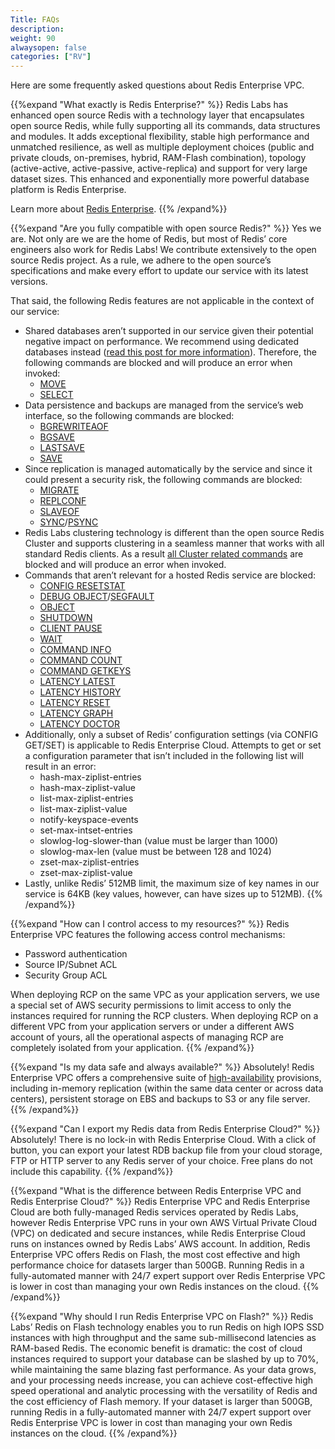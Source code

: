 ```yaml
---
Title: FAQs
description: 
weight: 90
alwaysopen: false
categories: ["RV"]
---
```

Here are some frequently asked questions about Redis Enterprise VPC.

<!-- Also in RS and RC -->
{{%expand "What exactly is Redis Enterprise?" %}}
Redis Labs has enhanced open source Redis with a technology layer that encapsulates open source Redis, while fully supporting all its commands, data structures and modules. It adds exceptional flexibility, stable high performance and unmatched resilience, as well as multiple deployment choices (public and private clouds, on-premises, hybrid, RAM-Flash combination), topology (active-active, active-passive, active-replica) and support for very large dataset sizes. This enhanced and exponentially more powerful database platform is Redis Enterprise.

Learn more about [Redis Enterprise](https://redislabs.com/why-redis/redis-enterprise/).
{{% /expand%}}

<!-- Also in RS and RC -->
{{%expand "Are you fully compatible with open source Redis?" %}}
Yes we are. Not only are we are the home of Redis, but most of Redis’ core engineers also work for Redis Labs! We contribute extensively to the open source Redis project. As a rule, we adhere to the open source’s specifications and make every effort to update our service with its latest versions.

That said, the following Redis features are not applicable in the context of our service:

- Shared databases aren’t supported in our service given their potential negative impact on performance. We recommend using dedicated databases instead ([read this post for more information](https://redislabs.com/blog/benchmark-shared-vs-dedicated-redis-instances/)). Therefore, the following commands are blocked and will produce an error when invoked:
    - [MOVE](http://redis.io/commands/move)
    - [SELECT](http://redis.io/commands/select)
- Data persistence and backups are managed from the service’s web interface, so the following commands are blocked:
    - [BGREWRITEAOF](http://redis.io/commands/BGREWRITEAOF)
    - [BGSAVE](http://redis.io/commands/bgsave)
    - [LASTSAVE](http://redis.io/commands/LASTSAVE)
    - [SAVE](http://redis.io/commands/SAVE)
- Since replication is managed automatically by the service and since it could present a security risk, the following commands are blocked:
    - [MIGRATE](http://redis.io/commands/MIGRATE)
    - [REPLCONF](http://redis.io/commands/REPLCONF)
    - [SLAVEOF](http://redis.io/commands/SLAVEOF)
    - [SYNC](http://redis.io/commands/SYNC)/[PSYNC](http://redis.io/commands/PSYNC)
- Redis Labs clustering technology is different than the open source Redis Cluster and supports clustering in a seamless manner that works with all standard Redis clients. As a result [all Cluster related commands](http://redis.io/commands#cluster) are blocked and will produce an error when invoked.
- Commands that aren’t relevant for a hosted Redis service are blocked:
    - [CONFIG RESETSTAT](http://redis.io/commands/CONFIG-RESETSTAT)
    - [DEBUG OBJECT](http://redis.io/commands/DEBUG-OBJECT)/[SEGFAULT](http://redis.io/commands/DEBUG-SEGFAULT)
    - [OBJECT](http://redis.io/commands/OBJECT)
    - [SHUTDOWN](http://redis.io/commands/SHUTDOWN)
    - [CLIENT PAUSE](http://redis.io/commands/CLIENT-PAUSE)
    - [WAIT](http://redis.io/commands/WAIT)
    - [COMMAND INFO](http://redis.io/commands/COMMAND-INFO)
    - [COMMAND COUNT](http://redis.io/commands/COMMAND-COUNT)
    - [COMMAND GETKEYS](http://redis.io/commands/COMMAND-GETKEYS)
    - [LATENCY LATEST](http://redis.io/commands/LATENCY-LATEST)
    - [LATENCY HISTORY](http://redis.io/commands/LATENCY-HISTORY)
    - [LATENCY RESET](http://redis.io/commands/LATENCY-RESET)
    - [LATENCY GRAPH](http://redis.io/commands/LATENCY-GRAPH)
    - [LATENCY DOCTOR](http://redis.io/commands/LATENCY-DOCTOR)
- Additionally, only a subset of Redis’ configuration settings (via CONFIG GET/SET) is applicable to Redis Enterprise Cloud. Attempts to get or set a configuration parameter that isn’t included in the following list will result in an error:
    - hash-max-ziplist-entries
    - hash-max-ziplist-value
    - list-max-ziplist-entries
    - list-max-ziplist-value
    - notify-keyspace-events
    - set-max-intset-entries
    - slowlog-log-slower-than (value must be larger than 1000)
    - slowlog-max-len (value must be between 128 and 1024)
    - zset-max-ziplist-entries
    - zset-max-ziplist-value
- Lastly, unlike Redis’ 512MB limit, the maximum size of key names in our service is 64KB (key values, however, can have sizes up to 512MB).
{{% /expand%}}

<!-- Also in RC -->
{{%expand "How can I control access to my resources?" %}}
Redis Enterprise VPC features the following access control mechanisms:

- Password authentication
- Source IP/Subnet ACL
- Security Group ACL

When deploying RCP on the same VPC as your application servers, we use a special set of AWS security permissions to limit access to only the instances required for running the RCP clusters. When deploying RCP on a different VPC from your application servers or under a different AWS account of yours, all the operational aspects of managing RCP are completely isolated from your application.
{{% /expand%}}

<!-- Also in RC -->
{{%expand "Is my data safe and always available?" %}}
Absolutely! Redis Enterprise VPC offers a comprehensive suite of [high-availability](https://redislabs.com/blog/high-availability-for-in-memory-cloud-datastores) provisions, including in-memory replication (within the same data center or across data centers), persistent storage on EBS and backups to S3 or any file server.
{{% /expand%}}

{{%expand "Can I export my Redis data from Redis Enterprise Cloud?" %}}
Absolutely! There is no lock-in with Redis Enterprise Cloud. With a click of button, you can export your latest RDB backup file from your cloud storage, FTP or HTTP server to any Redis server of your choice. Free plans do not include this capability.
{{% /expand%}}

{{%expand "What is the difference between Redis Enterprise VPC and Redis Enterprise Cloud?" %}}
Redis Enterprise VPC and Redis Enterprise Cloud are both fully-managed Redis services operated by Redis Labs, however Redis Enterprise VPC runs in your own AWS Virtual Private Cloud (VPC) on dedicated and secure instances, while Redis Enterprise Cloud runs on instances owned by Redis Labs’ AWS account. In addition, Redis Enterprise VPC offers Redis on Flash, the most cost effective and high performance choice for datasets larger than 500GB. Running Redis in a fully-automated manner with 24/7 expert support over Redis Enterprise VPC is lower in cost than managing your own Redis instances on the cloud.
{{% /expand%}}

{{%expand "Why should I run Redis Enterprise VPC on Flash?" %}}
Redis Labs’ Redis on Flash technology enables you to run Redis on high IOPS SSD instances with high throughput and the same sub-millisecond latencies as RAM-based Redis. The economic benefit is dramatic: the cost of cloud instances required to support your database can be slashed by up to 70%, while maintaining the same blazing fast performance. As your data grows, and your processing needs increase, you can achieve cost-effective high speed operational and analytic processing with the versatility of Redis and the cost efficiency of Flash memory. If your dataset is larger than 500GB, running Redis in a fully-automated manner with 24/7 expert support over Redis Enterprise VPC is lower in cost than managing your own Redis instances on the cloud.
{{% /expand%}}